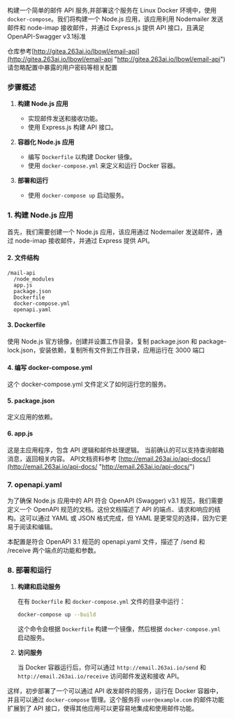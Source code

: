 构建一个简单的邮件 API 服务,并部署这个服务在 Linux Docker 环境中，使用 `docker-compose`。我们将构建一个 Node.js 应用，该应用利用 Nodemailer 发送邮件和 node-imap 接收邮件，并通过 Express.js 提供 API 接口，且满足OpenAPI-Swagger v3.1标准

仓库参考[http://gitea.263ai.io/lbowl/email-api](http://gitea.263ai.io/lbowl/email-api "http://gitea.263ai.io/lbowl/email-api")
请忽略配置中暴露的用户密码等相关配置

### 步骤概述

1. **构建 Node.js 应用**
   - 实现邮件发送和接收功能。
   - 使用 Express.js 构建 API 接口。

2. **容器化 Node.js 应用**
   - 编写 `Dockerfile` 以构建 Docker 镜像。
   - 使用 `docker-compose.yml` 来定义和运行 Docker 容器。

3. **部署和运行**
   - 使用 `docker-compose up` 启动服务。

### 1. 构建 Node.js 应用

首先，我们需要创建一个 Node.js 应用，该应用通过 Nodemailer 发送邮件，通过 node-imap 接收邮件，并通过 Express 提供 API。

#### 2. 文件结构

```
/mail-api
  /node_modules
  app.js
  package.json
  Dockerfile
  docker-compose.yml
  openapi.yaml

```

#### 3. Dockerfile
使用 Node.js 官方镜像，创建并设置工作目录，复制 package.json 和 package-lock.json，安装依赖，复制所有文件到工作目录，应用运行在 3000 端口


#### 4. 编写 docker-compose.yml
这个 docker-compose.yml 文件定义了如何运行您的服务。


#### 5. package.json
定义应用的依赖。


#### 6. app.js
这是主应用程序，包含 API 逻辑和邮件处理逻辑。
当前确认的可以支持查询邮箱消息，返回相关内容。
API文档资料参考 [http://email.263ai.io/api-docs/](http://email.263ai.io/api-docs/ "http://email.263ai.io/api-docs/")



### 7. openapi.yaml
为了确保 Node.js 应用中的 API 符合 OpenAPI (Swagger) v3.1 规范，我们需要定义一个 OpenAPI 规范的文档。这份文档描述了 API 的端点、请求和响应的结构。这可以通过 YAML 或 JSON 格式完成，但 YAML 是更常见的选择，因为它更易于阅读和编辑。

本配置是符合 OpenAPI 3.1 规范的 openapi.yaml 文件，描述了 /send 和 /receive 两个端点的功能和参数。




### 8. 部署和运行

1. **构建和启动服务**

   在有 `Dockerfile` 和 `docker-compose.yml` 文件的目录中运行：

   ```bash
   docker-compose up --build
   ```

   这个命令会根据 `Dockerfile` 构建一个镜像，然后根据 `docker-compose.yml` 启动服务。

2. **访问服务**

   当 Docker 容器运行后，你可以通过 `http://email.263ai.io/send` 和 `http://email.263ai.io/receive` 访问邮件发送和接收 API。

这样，初步部署了一个可以通过 API 收发邮件的服务，运行在 Docker 容器中，并且可以通过 `docker-compose` 管理。这个服务将 `user@example.com` 的邮件功能扩展到了 API 接口，使得其他应用可以更容易地集成和使用邮件功能。
